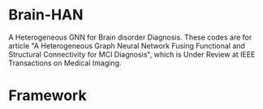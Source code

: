 # Brain-HAN
A Heterogeneous GNN for Brain disorder Diagnosis. These codes are for article "A Heterogeneous Graph Neural Network Fusing Functional and Structural Connectivity for MCI Diagnosis", which is Under Review at IEEE Transactions on Medical Imaging.

# Framework
